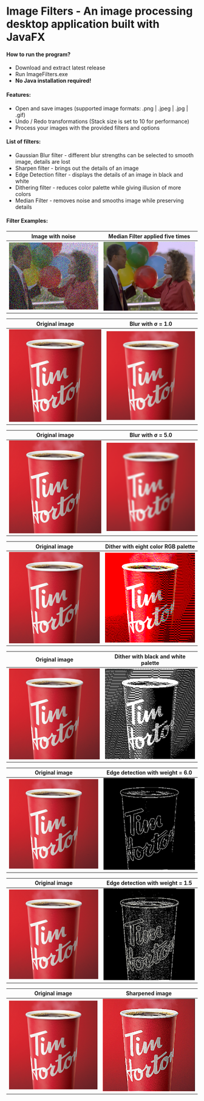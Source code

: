 # Image Filters - An image processing desktop application built with JavaFX

#### How to run the program?
- Download and extract latest release
- Run ImageFilters.exe
- **No Java installation required!**

#### Features:
- Open and save images (supported image formats: .png | .jpeg | .jpg | .gif)
- Undo / Redo transformations (Stack size is set to 10 for performance)
- Process your images with the provided filters and options

#### List of filters:
- Gaussian Blur filter - different blur strengths can be selected to smooth image, details are lost
- Sharpen filter - brings out the details of an image
- Edge Detection filter - displays the details of an image in black and white
- Dithering filter - reduces color palette while giving illusion of more colors
- Median Filter - removes noise and smooths image while preserving details


#### Filter Examples:

Image with noise          |   Median Filter applied five times
:-------------------------:|:-------------------------:
![original](examples/original2.png)  |  ![median filtered](examples/medianfilteredx5.png)

Original image          |  Blur with σ = 1.0
:-------------------------:|:-------------------------:
![original](examples/original1.png)  |  ![blur filtered](examples/blurfiltered1.0.png)

Original image            |   Blur with σ = 5.0
:-------------------------:|:-------------------------:
![original](examples/original1.png)  |  ![blur filtered 2](examples/blurfiltered5.0.png)

Original image         |   Dither with eight color RGB palette
:-------------------------:|:-------------------------:
![original](examples/original1.png)  |  ![dither filtered rgb](examples/ditherfilteredrgb.png)

Original image           |   Dither with black and white palette
:-------------------------:|:-------------------------:
![original](examples/original1.png)  |  ![dither filtered bw](examples/ditherfilteredbw.png)

Original image           |   Edge detection with weight = 6.0
:-------------------------:|:-------------------------:
![original](examples/original1.png)  |  ![edge filtered](examples/edgefiltered6.0.png)

Original image         |   Edge detection with weight = 1.5
:-------------------------:|:-------------------------:
![original](examples/original1.png)  |  ![edge filtered 2](examples/edgefiltered1.5.png)

Original image       |   Sharpened image
:-------------------------:|:-------------------------:
![original](examples/original1.png)  |  ![sharp filtered](examples/sharpfiltered.png)
